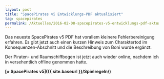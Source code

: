 ```yaml
---
layout: post
title: "SpacePirates v5 Entwicklungs-PDF aktualisiert"
tag: spacepirates
permalink: /Aktuelles/2016-02-08-spacepirates-v5-entwicklungs-pdf-aktualisiert
---
```


Das neueste SpacePirates v5 PDF hat vorallem kleinere Fehlerbereinigung erfahren. Es gibt jetzt auch einen kurzen Hinweis zum Charaktertod im Konsequenzen-Abschnitt und die Beschreibung von Boni wurde ergänzt.

Der Piraten- und Raumschiffbogen ist jetzt auch wieder online, nachdem ich in versehentlich offline genommen hatte.

**[&raquo; SpacePirates v5]({{ site.baseurl }}/Spielregeln/)**


